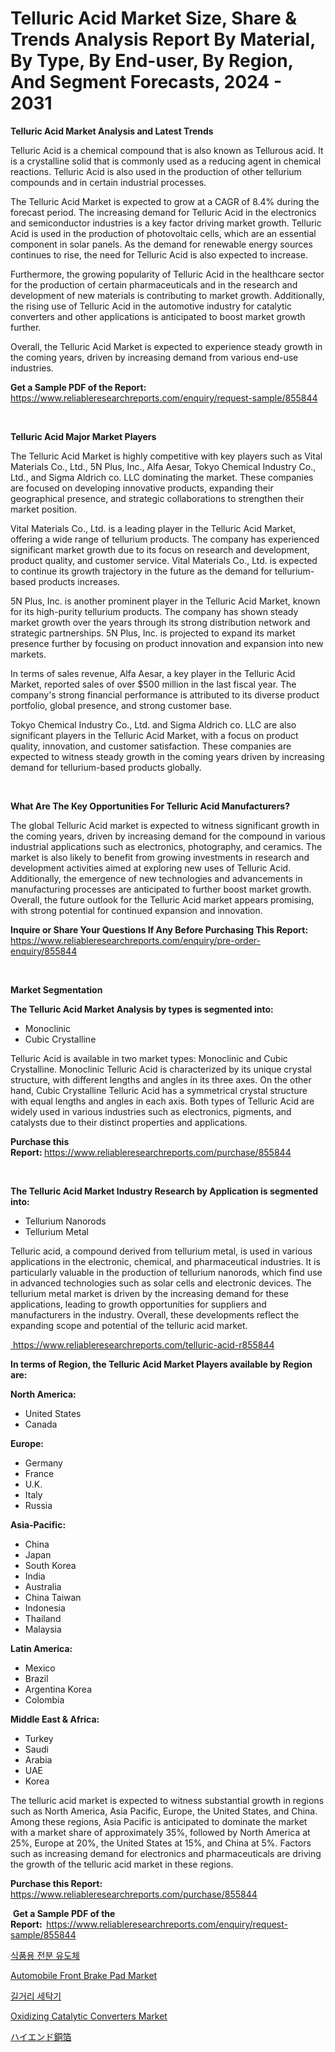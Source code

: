 <p><h1>Telluric Acid Market Size, Share & Trends Analysis Report By Material, By Type, By End-user, By Region, And Segment Forecasts, 2024 - 2031</h1></p><p><strong>Telluric Acid Market Analysis and Latest Trends</strong></p>
<p><p>Telluric Acid is a chemical compound that is also known as Tellurous acid. It is a crystalline solid that is commonly used as a reducing agent in chemical reactions. Telluric Acid is also used in the production of other tellurium compounds and in certain industrial processes.</p><p>The Telluric Acid Market is expected to grow at a CAGR of 8.4% during the forecast period. The increasing demand for Telluric Acid in the electronics and semiconductor industries is a key factor driving market growth. Telluric Acid is used in the production of photovoltaic cells, which are an essential component in solar panels. As the demand for renewable energy sources continues to rise, the need for Telluric Acid is also expected to increase.</p><p>Furthermore, the growing popularity of Telluric Acid in the healthcare sector for the production of certain pharmaceuticals and in the research and development of new materials is contributing to market growth. Additionally, the rising use of Telluric Acid in the automotive industry for catalytic converters and other applications is anticipated to boost market growth further.</p><p>Overall, the Telluric Acid Market is expected to experience steady growth in the coming years, driven by increasing demand from various end-use industries.</p></p>
<p><strong>Get a Sample PDF of the Report:&nbsp;</strong> <a href="https://www.reliableresearchreports.com/enquiry/request-sample/855844">https://www.reliableresearchreports.com/enquiry/request-sample/855844</a></p>
<p>&nbsp;</p>
<p><strong>Telluric Acid Major Market Players</strong></p>
<p><p>The Telluric Acid Market is highly competitive with key players such as Vital Materials Co., Ltd., 5N Plus, Inc., Alfa Aesar, Tokyo Chemical Industry Co., Ltd., and Sigma Aldrich co. LLC dominating the market. These companies are focused on developing innovative products, expanding their geographical presence, and strategic collaborations to strengthen their market position.</p><p>Vital Materials Co., Ltd. is a leading player in the Telluric Acid Market, offering a wide range of tellurium products. The company has experienced significant market growth due to its focus on research and development, product quality, and customer service. Vital Materials Co., Ltd. is expected to continue its growth trajectory in the future as the demand for tellurium-based products increases.</p><p>5N Plus, Inc. is another prominent player in the Telluric Acid Market, known for its high-purity tellurium products. The company has shown steady market growth over the years through its strong distribution network and strategic partnerships. 5N Plus, Inc. is projected to expand its market presence further by focusing on product innovation and expansion into new markets.</p><p>In terms of sales revenue, Alfa Aesar, a key player in the Telluric Acid Market, reported sales of over $500 million in the last fiscal year. The company's strong financial performance is attributed to its diverse product portfolio, global presence, and strong customer base.</p><p>Tokyo Chemical Industry Co., Ltd. and Sigma Aldrich co. LLC are also significant players in the Telluric Acid Market, with a focus on product quality, innovation, and customer satisfaction. These companies are expected to witness steady growth in the coming years driven by increasing demand for tellurium-based products globally.</p></p>
<p>&nbsp;</p>
<p><strong>What Are The Key Opportunities For Telluric Acid Manufacturers?</strong></p>
<p><p>The global Telluric Acid market is expected to witness significant growth in the coming years, driven by increasing demand for the compound in various industrial applications such as electronics, photography, and ceramics. The market is also likely to benefit from growing investments in research and development activities aimed at exploring new uses of Telluric Acid. Additionally, the emergence of new technologies and advancements in manufacturing processes are anticipated to further boost market growth. Overall, the future outlook for the Telluric Acid market appears promising, with strong potential for continued expansion and innovation.</p></p>
<p><strong>Inquire or Share Your Questions If Any Before Purchasing This Report:</strong> <a href="https://www.reliableresearchreports.com/enquiry/pre-order-enquiry/855844">https://www.reliableresearchreports.com/enquiry/pre-order-enquiry/855844</a></p>
<p>&nbsp;</p>
<p><strong>Market Segmentation</strong></p>
<p><strong>The Telluric Acid Market Analysis by types is segmented into:</strong></p>
<p><ul><li>Monoclinic</li><li>Cubic Crystalline</li></ul></p>
<p><p>Telluric Acid is available in two market types: Monoclinic and Cubic Crystalline. Monoclinic Telluric Acid is characterized by its unique crystal structure, with different lengths and angles in its three axes. On the other hand, Cubic Crystalline Telluric Acid has a symmetrical crystal structure with equal lengths and angles in each axis. Both types of Telluric Acid are widely used in various industries such as electronics, pigments, and catalysts due to their distinct properties and applications.</p></p>
<p><strong>Purchase this Report:&nbsp;</strong><a href="https://www.reliableresearchreports.com/purchase/855844">https://www.reliableresearchreports.com/purchase/855844</a></p>
<p>&nbsp;</p>
<p><strong>The Telluric Acid Market Industry Research by Application is segmented into:</strong></p>
<p><ul><li>Tellurium Nanorods</li><li>Tellurium Metal</li></ul></p>
<p><p>Telluric acid, a compound derived from tellurium metal, is used in various applications in the electronic, chemical, and pharmaceutical industries. It is particularly valuable in the production of tellurium nanorods, which find use in advanced technologies such as solar cells and electronic devices. The tellurium metal market is driven by the increasing demand for these applications, leading to growth opportunities for suppliers and manufacturers in the industry. Overall, these developments reflect the expanding scope and potential of the telluric acid market.</p></p>
<p><a href="https://www.reliableresearchreports.com/telluric-acid-r855844">&nbsp;https://www.reliableresearchreports.com/telluric-acid-r855844</a></p>
<p><strong>In terms of Region, the Telluric Acid Market Players available by Region are:</strong></p>
<p>
    <p> <strong> North America: </strong>
        <ul>
            <li>United States</li>
            <li>Canada</li>
        </ul>
        </p> 
    <p> <strong> Europe: </strong>
        <ul>
            <li>Germany</li>
            <li>France</li>
            <li>U.K.</li>
            <li>Italy</li>
            <li>Russia</li>
        </ul>
        </p> 
    <p> <strong> Asia-Pacific: </strong>
        <ul>
            <li>China</li>
            <li>Japan</li>
            <li>South Korea</li>
            <li>India</li>
            <li>Australia</li>
            <li>China Taiwan</li>
            <li>Indonesia</li>
            <li>Thailand</li>
            <li>Malaysia</li>
        </ul>
        </p> 
    <p> <strong> Latin America: </strong>
        <ul>
            <li>Mexico</li>
            <li>Brazil</li>
            <li>Argentina Korea</li>
            <li>Colombia</li>
        </ul>
        </p> 
    <p> <strong> Middle East & Africa: </strong>
        <ul>
            <li>Turkey</li>
            <li>Saudi</li>
            <li>Arabia</li>
            <li>UAE</li>
            <li>Korea</li>
        </ul>
    </p>
    </p>
<p><p>The telluric acid market is expected to witness substantial growth in regions such as North America, Asia Pacific, Europe, the United States, and China. Among these regions, Asia Pacific is anticipated to dominate the market with a market share of approximately 35%, followed by North America at 25%, Europe at 20%, the United States at 15%, and China at 5%. Factors such as increasing demand for electronics and pharmaceuticals are driving the growth of the telluric acid market in these regions.</p></p>
<p><strong>Purchase this Report: </strong><a href="https://www.reliableresearchreports.com/purchase/855844">https://www.reliableresearchreports.com/purchase/855844</a></p>
<p>&nbsp;<strong>Get a Sample PDF of the Report:&nbsp;&nbsp;</strong><a href="https://www.reliableresearchreports.com/enquiry/request-sample/855844">https://www.reliableresearchreports.com/enquiry/request-sample/855844</a></p>
<p><strong></strong></p>
<p><p><a href="https://github.com/ThomasElmes2022/Market-Research-Report-List-1/blob/main/6718356117592.md">식품용 전분 유도체</a></p><p><a href="https://github.com/jhcraigie/Market-Research-Report-List-3/blob/main/automobile-front-brake-pad-market.md">Automobile Front Brake Pad Market</a></p><p><a href="https://github.com/bvubpqd5241630/Market-Research-Report-List-2/blob/main/9308167117593.md">길거리 세탁기</a></p><p><a href="https://github.com/PeterParrish5/Market-Research-Report-List-5/blob/main/oxidizing-catalytic-converters-market.md">Oxidizing Catalytic Converters Market</a></p><p><a href="https://github.com/LizaHeller2023/Market-Research-Report-List-1/blob/main/9188351129846.md">ハイエンド銅箔</a></p></p>